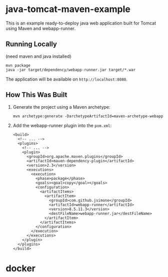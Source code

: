 # java-tomcat-maven-example

This is an example ready-to-deploy java web application built for Tomcat using Maven and webapp-runner.

## Running Locally

(need maven and java installed)

```
mvn package
java -jar target/dependency/webapp-runner.jar target/*.war
```

The application will be available on `http://localhost:8080`.

## How This Was Built

1. Generate the project using a Maven archetype:

   ```
   mvn archetype:generate -DarchetypeArtifactId=maven-archetype-webapp
   ```

2. Add the webapp-runner plugin into the `pom.xml`:

   ```
   <build>
     <!-- ... -->
     <plugins>
       <!-- ... -->
       <plugin>
         <groupId>org.apache.maven.plugins</groupId>
         <artifactId>maven-dependency-plugin</artifactId>
         <version>2.3</version>
         <executions>
           <execution>
             <phase>package</phase>
             <goals><goal>copy</goal></goals>
             <configuration>
               <artifactItems>
                 <artifactItem>
                   <groupId>com.github.jsimone</groupId>
                   <artifactId>webapp-runner</artifactId>
                   <version>8.5.11.3</version>
                   <destFileName>webapp-runner.jar</destFileName>
                 </artifactItem>
               </artifactItems>
             </configuration>
           </execution>
         </executions>
       </plugin>
     </plugins>
   </build>
   ```
# docker
